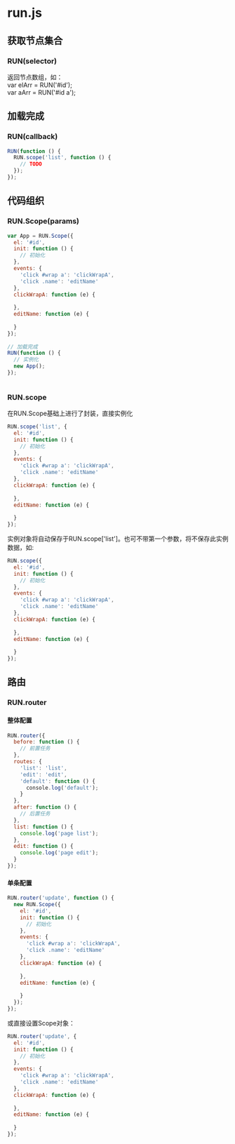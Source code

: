 # run.js

## 获取节点集合
### RUN(selector)
返回节点数组，如：  
var elArr = RUN('#id');  
var aArr = RUN('#id a');  
  
## 加载完成  
### RUN(callback)  
~~~ javascript
RUN(function () {  
  RUN.scope('list', function () {  
    // TODO  
  });  
});  
~~~
  
## 代码组织  
### RUN.Scope(params)  
~~~ javascript
var App = RUN.Scope({  
  el: '#id',  
  init: function () {  
    // 初始化  
  },  
  events: {  
    'click #wrap a': 'clickWrapA',  
    'click .name': 'editName'  
  },  
  clickWrapA: function (e) {  
    
  },  
  editName: function (e) {  
    
  }  
});  
  
// 加载完成
RUN(function () {  
  // 实例化  
  new App();  
});  
  
~~~
  
### RUN.scope
在RUN.Scope基础上进行了封装，直接实例化  
~~~ javascript
RUN.scope('list', {  
  el: '#id',  
  init: function () {  
    // 初始化  
  },  
  events: {  
    'click #wrap a': 'clickWrapA',  
    'click .name': 'editName'  
  },  
  clickWrapA: function (e) {  
  
  },  
  editName: function (e) {  
  
  }  
});  
~~~
实例对象将自动保存于RUN.scope['list']。也可不带第一个参数，将不保存此实例数据，如:  
~~~ javascript
RUN.scope({  
  el: '#id',  
  init: function () {  
    // 初始化  
  },  
  events: {  
    'click #wrap a': 'clickWrapA',  
    'click .name': 'editName'  
  },  
  clickWrapA: function (e) {  
  
  },  
  editName: function (e) {  
  
  }  
});  
~~~
  
## 路由
### RUN.router
#### 整体配置  
~~~ javascript
RUN.router({  
  before: function () {  
    // 前置任务  
  },  
  routes: {  
    'list': 'list',  
    'edit': 'edit',  
    'default': function () {  
      console.log('default');  
    }  
  },  
  after: function () {  
    // 后置任务  
  },  
  list: function () { 
    console.log('page list');  
  },  
  edit: function () {
    console.log('page edit');
  }
});  
~~~
#### 单条配置
~~~ javascript
RUN.router('update', function () {  
  new RUN.Scope({  
    el: '#id',  
    init: function () {  
      // 初始化  
    },  
    events: {  
      'click #wrap a': 'clickWrapA',  
      'click .name': 'editName'  
    },  
    clickWrapA: function (e) {  
        
    },
    editName: function (e) {  
      
    }  
  });  
});  
~~~
或直接设置Scope对象：  
~~~ javascript
RUN.router('update', {  
  el: '#id',  
  init: function () {  
    // 初始化  
  },  
  events: {  
    'click #wrap a': 'clickWrapA',  
    'click .name': 'editName'  
  },  
  clickWrapA: function (e) {  
  
  },  
  editName: function (e) {  
  
  }  
});  
~~~
  
